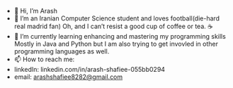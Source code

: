 - 👋 Hi, I’m Arash
- 👀 I’m an Iranian Computer Science student and loves football(die-hard real madrid fan) Oh, and I can’t resist a good cup of coffee or tea. ☕
- 🌱 I’m currently learning enhancing and mastering my programming skills Mostly in Java and Python but I am also trying to get invovled in other programming languages as well.
- 📫 How to reach me:
-   linkedIn: linkedin.com/in/arash-shafiee-055bb0294
-   email: arashshafiee8282@gmail.com 

